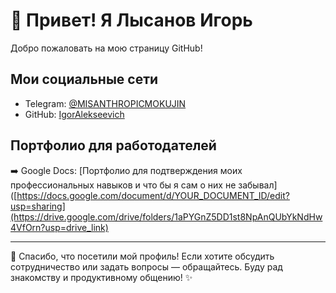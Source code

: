 # 🚀 Привет! Я Лысанов Игорь

Добро пожаловать на мою страницу GitHub!

## Мои социальные сети
- Telegram: [@MISANTHROPICMOKUJIN](https://t.me/MISANTHROPICMOKUJIN)
- GitHub: [IgorAlekseevich](https://github.com/IgorAlekseevich)

## Портфолио для работодателей 
➡️ Google Docs: [Портфолио для подтверждения моих профессиональных навыков и что бы я сам о них не забывал]([https://docs.google.com/document/d/YOUR_DOCUMENT_ID/edit?usp=sharing](https://drive.google.com/drive/folders/1aPYGnZ5DD1st8NpAnQUbYkNdHw4VfOrn?usp=drive_link)

---

📌 Спасибо, что посетили мой профиль! Если хотите обсудить сотрудничество или задать вопросы — обращайтесь. Буду рад знакомству и продуктивному общению! ✨
